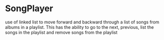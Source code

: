 # SongPlayer
use of linked list to move forward and backward through a list of songs from albums in a playlist. This has the ability to go to the next, previous, list the songs in the playlist and remove songs from the playlist
